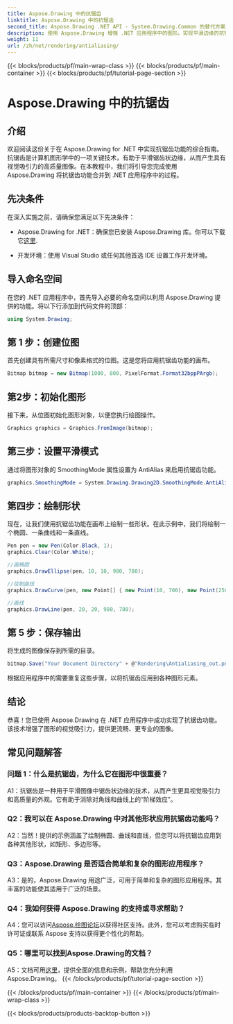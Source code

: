 ```yaml
---
title: Aspose.Drawing 中的抗锯齿
linktitle: Aspose.Drawing 中的抗锯齿
second_title: Aspose.Drawing .NET API - System.Drawing.Common 的替代方案
description: 使用 Aspose.Drawing 增强 .NET 应用程序中的图形。实现平滑边缘的抗锯齿。请遵循我们的分步指南。
weight: 11
url: /zh/net/rendering/antialiasing/
---
```


{{< blocks/products/pf/main-wrap-class >}}
{{< blocks/products/pf/main-container >}}
{{< blocks/products/pf/tutorial-page-section >}}

# Aspose.Drawing 中的抗锯齿

## 介绍

欢迎阅读这份关于在 Aspose.Drawing for .NET 中实现抗锯齿功能的综合指南。抗锯齿是计算机图形学中的一项关键技术，有助于平滑锯齿状边缘，从而产生具有视觉吸引力的高质量图像。在本教程中，我们将引导您完成使用 Aspose.Drawing 将抗锯齿功能合并到 .NET 应用程序中的过程。

## 先决条件

在深入实施之前，请确保您满足以下先决条件：

-  Aspose.Drawing for .NET：确保您已安装 Aspose.Drawing 库。你可以下载它[这里](https://releases.aspose.com/drawing/net/).

- 开发环境：使用 Visual Studio 或任何其他首选 IDE 设置工作开发环境。

## 导入命名空间

在您的 .NET 应用程序中，首先导入必要的命名空间以利用 Aspose.Drawing 提供的功能。将以下行添加到代码文件的顶部：

```csharp
using System.Drawing;
```

## 第 1 步：创建位图

首先创建具有所需尺寸和像素格式的位图。这是您将应用抗锯齿功能的画布。

```csharp
Bitmap bitmap = new Bitmap(1000, 800, PixelFormat.Format32bppPArgb);
```

## 第2步：初始化图形

接下来，从位图初始化图形对象，以便您执行绘图操作。

```csharp
Graphics graphics = Graphics.FromImage(bitmap);
```

## 第三步：设置平滑模式

通过将图形对象的 SmoothingMode 属性设置为 AntiAlias 来启用抗锯齿功能。

```csharp
graphics.SmoothingMode = System.Drawing.Drawing2D.SmoothingMode.AntiAlias;
```

## 第四步：绘制形状

现在，让我们使用抗锯齿功能在画布上绘制一些形状。在此示例中，我们将绘制一个椭圆、一条曲线和一条直线。

```csharp
Pen pen = new Pen(Color.Black, 1);
graphics.Clear(Color.White);

//画椭圆
graphics.DrawEllipse(pen, 10, 10, 980, 780);

//绘制曲线
graphics.DrawCurve(pen, new Point[] { new Point(10, 700), new Point(250, 500), new Point(500, 10), new Point(750, 500), new Point(990, 700) });

//画线
graphics.DrawLine(pen, 20, 20, 980, 780);
```

## 第 5 步：保存输出

将生成的图像保存到所需的目录。

```csharp
bitmap.Save("Your Document Directory" + @"Rendering\Antialiasing_out.png");
```

根据应用程序中的需要重复这些步骤，以将抗锯齿应用到各种图形元素。

## 结论

恭喜！您已使用 Aspose.Drawing 在 .NET 应用程序中成功实现了抗锯齿功能。该技术增强了图形的视觉吸引力，提供更流畅、更专业的图像。

## 常见问题解答

### 问题 1：什么是抗锯齿，为什么它在图形中很重要？

A1：抗锯齿是一种用于平滑图像中锯齿状边缘的技术，从而产生更具视觉吸引力和高质量的外观。它有助于消除对角线和曲线上的“阶梯效应”。

### Q2：我可以在 Aspose.Drawing 中对其他形状应用抗锯齿功能吗？

A2：当然！提供的示例涵盖了绘制椭圆、曲线和直线，但您可以将抗锯齿应用到各种其他形状，如矩形、多边形等。

### Q3：Aspose.Drawing 是否适合简单和复杂的图形应用程序？

A3：是的，Aspose.Drawing 用途广泛，可用于简单和复杂的图形应用程序。其丰富的功能使其适用于广泛的场景。

### Q4：我如何获得 Aspose.Drawing 的支持或寻求帮助？

 A4：您可以访问[Aspose.绘图论坛](https://forum.aspose.com/c/diagram/17)以获得社区支持。此外，您可以考虑购买临时许可证或联系 Aspose 支持以获得更个性化的帮助。

### Q5：哪里可以找到Aspose.Drawing的文档？

 A5：文档可用[这里](https://reference.aspose.com/drawing/net/)，提供全面的信息和示例，帮助您充分利用 Aspose.Drawing。
{{< /blocks/products/pf/tutorial-page-section >}}

{{< /blocks/products/pf/main-container >}}
{{< /blocks/products/pf/main-wrap-class >}}

{{< blocks/products/products-backtop-button >}}
